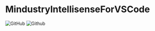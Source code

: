 # MindustryIntellisenseForVSCode
![GitHub](https://img.shields.io/github/license/d3ck/MindustryIntellisenseForVSCode)
![Github](https://img.shields.io/github/manifest-json/v/d3ck/MindustryIntellisenseForVSCode)
![]()
![]()